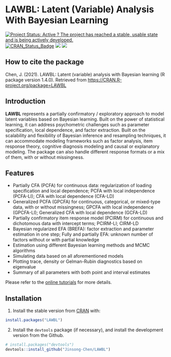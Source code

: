 
<!-- README.md is generated from README.Rmd. Please edit that file -->

# LAWBL: Latent (Variable) Analysis With Bayesian Learning

[![Project Status: Active ? The project has reached a stable, usable
state and is being actively
developed.](http://www.repostatus.org/badges/latest/active.svg)](https://www.repostatus.org/)
[![CRAN\_Status\_Badge](http://www.r-pkg.org/badges/version/LAWBL)](https://cran.r-project.org/package=LAWBL)
[![](https://cranlogs.r-pkg.org/badges/LAWBL?color=brightgreen)](https://cran.r-project.org/package=LAWBL)
[![](http://cranlogs.r-pkg.org/badges/grand-total/LAWBL?color=green)](https://cran.r-project.org/package=LAWBL)

## How to cite the package

Chen, J. (2021). LAWBL: Latent (variable) analysis with Bayesian
learning (R package version 1.4.0). Retrieved from
<https://CRAN.R-project.org/package=LAWBL>

## Introduction

**LAWBL** represents a partially confirmatory / exploratory approach to
model latent variables based on Bayesian learning. Built on the power of
statistical learning, it can address psychometric challenges such as
parameter specification, local dependence, and factor extraction. Built
on the scalability and flexibility of Bayesian inference and resampling
techniques, it can accommodate modeling frameworks such as factor
analysis, item response theory, cognitive diagnosis modeling and causal
or explanatory modeling. The package can also handle different response
formats or a mix of them, with or without missingness.

## Features

  - Partially CFA (PCFA) for continuous data: regularization of loading
    specification and local dependence; PCFA with local independence
    (PCFA-LI); CFA with local dependence (CFA-LD)
  - Generalized PCFA (GPCFA) for continuous, categorical, or mixed-type
    data, with or without missingness; GPCFA with local independence
    (GPCFA-LI); Generalized CFA with local dependence (GCFA-LD)
  - Partially confirmatory item response model (PCIRM) for continuous
    and dichotomous data with intercept terms; PCIRM-LI; CIRM-LD
  - Bayesian regularized EFA (BREFA): factor extraction and parameter
    estimation in one step; Fully and partially EFA: unknown number of
    factors without or with partial knowledge
  - Estimation using different Bayesian learning methods and MCMC
    algorithms
  - Simulating data based on all aforementioned models
  - Plotting trace, density or Gelman-Rubin diagnostics based on
    eigenvalue
  - Summary of all parameters with both point and interval estimates

Please refer to the [online
tutorials](https://jinsong-chen.github.io/LAWBL/) for more details.

## Installation

1)  Install the stable version from [CRAN](https://CRAN.R-project.org)
    with:

<!-- end list -->

``` r
install.packages("LAWBL")
```

2)  Install the `devtools` package (if necessary), and install the
    development version from the Github.

<!-- end list -->

``` r
# install.packages("devtools")
devtools::install_github("Jinsong-Chen/LAWBL")
```
